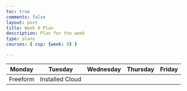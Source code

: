 ```yaml
---
toc: true
comments: false
layout: post
title: Week 0 Plan
description: Plan for the week
type: plans
courses: { csp: {week: 0} }

---
```

| Monday | Tuesday | Wednesday | Thursday | Friday |
| ------ | ------- | --------- | -------- | ------ |
| Freeform | Installed Cloud |
